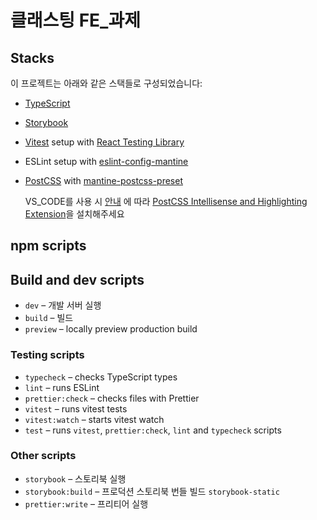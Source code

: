 # 클래스팅 FE\_과제

## Stacks

이 프로젝트는 아래와 같은 스택들로 구성되었습니다:

- [TypeScript](https://www.typescriptlang.org/)
- [Storybook](https://storybook.js.org/)
- [Vitest](https://vitest.dev/) setup with [React Testing Library](https://testing-library.com/docs/react-testing-library/intro)
- ESLint setup with [eslint-config-mantine](https://github.com/mantinedev/eslint-config-mantine)
- [PostCSS](https://postcss.org/) with [mantine-postcss-preset](https://mantine.dev/styles/postcss-preset)

  VS_CODE를 사용 시 [안내](https://mantine.dev/getting-started/#set-up-vs-code) 에 따라 [PostCSS Intellisense and Highlighting Extension](https://marketplace.visualstudio.com/items?itemName=vunguyentuan.vscode-postcss)을 설치해주세요

## npm scripts

## Build and dev scripts

- `dev` – 개발 서버 실행
- `build` – 빌드
- `preview` – locally preview production build

### Testing scripts

- `typecheck` – checks TypeScript types
- `lint` – runs ESLint
- `prettier:check` – checks files with Prettier
- `vitest` – runs vitest tests
- `vitest:watch` – starts vitest watch
- `test` – runs `vitest`, `prettier:check`, `lint` and `typecheck` scripts

### Other scripts

- `storybook` – 스토리북 실행
- `storybook:build` – 프로덕션 스토리북 번들 빌드 `storybook-static`
- `prettier:write` – 프리티어 실행
